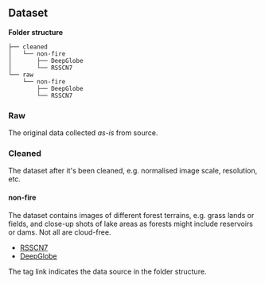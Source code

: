 ## Dataset

**Folder structure**
```
├── cleaned
│   └── non-fire
│       ├── DeepGlobe
│       └── RSSCN7
└── raw
    └── non-fire
        ├── DeepGlobe
        └── RSSCN7
```
### Raw
The original data collected *as-is* from source.

### Cleaned
The dataset after it's been cleaned, e.g. normalised image scale, resolution, etc.

#### non-fire

The dataset contains images of different forest terrains, e.g. grass lands or fields, and close-up shots of lake areas as forests might include reservoirs or dams. Not all are cloud-free.


* [RSSCN7](https://github.com/palewithout/RSSCN7)
* [DeepGlobe](https://www.kaggle.com/datasets/quadeer15sh/augmented-forest-segmentation)

The tag link indicates the data source in the folder structure.
